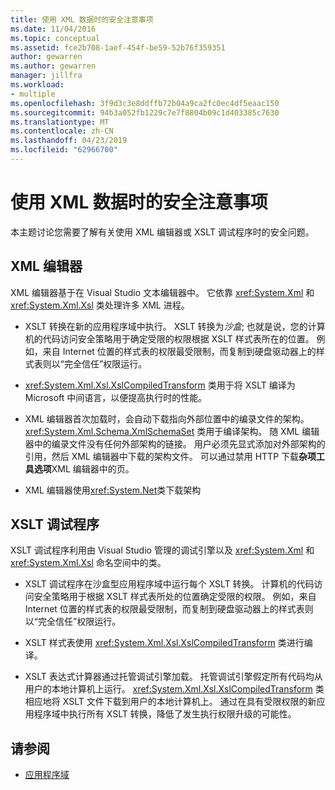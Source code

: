 ```yaml
---
title: 使用 XML 数据时的安全注意事项
ms.date: 11/04/2016
ms.topic: conceptual
ms.assetid: fce2b708-1aef-454f-be59-52b76f359351
author: gewarren
ms.author: gewarren
manager: jillfra
ms.workload:
- multiple
ms.openlocfilehash: 3f9d3c3e8ddffb72b04a9ca2fc0ec4df5eaac150
ms.sourcegitcommit: 94b3a052fb1229c7e7f8804b09c1d403385c7630
ms.translationtype: MT
ms.contentlocale: zh-CN
ms.lasthandoff: 04/23/2019
ms.locfileid: "62966700"
---
```

# <a name="security-considerations-when-working-with-xml-data"></a>使用 XML 数据时的安全注意事项

本主题讨论您需要了解有关使用 XML 编辑器或 XSLT 调试程序时的安全问题。

## <a name="xml-editor"></a>XML 编辑器

 XML 编辑器基于在 Visual Studio 文本编辑器中。 它依靠 <xref:System.Xml> 和 <xref:System.Xml.Xsl> 类处理许多 XML 进程。

- XSLT 转换在新的应用程序域中执行。 XSLT 转换为*沙盒*; 也就是说，您的计算机的代码访问安全策略用于确定受限的权限根据 XSLT 样式表所在的位置。 例如，来自 Internet 位置的样式表的权限最受限制，而复制到硬盘驱动器上的样式表则以“完全信任”权限运行。

- <xref:System.Xml.Xsl.XslCompiledTransform> 类用于将 XSLT 编译为 Microsoft 中间语言，以便提高执行时的性能。

- XML 编辑器首次加载时，会自动下载指向外部位置中的编录文件的架构。 <xref:System.Xml.Schema.XmlSchemaSet> 类用于编译架构。 随 XML 编辑器中的编录文件没有任何外部架构的链接。 用户必须先显式添加对外部架构的引用，然后 XML 编辑器中下载的架构文件。 可以通过禁用 HTTP 下载**杂项工具选项**XML 编辑器中的页。

- XML 编辑器使用<xref:System.Net>类下载架构

## <a name="xslt-debugger"></a>XSLT 调试程序

 XSLT 调试程序利用由 Visual Studio 管理的调试引擎以及 <xref:System.Xml> 和 <xref:System.Xml.Xsl> 命名空间中的类。

- XSLT 调试程序在沙盒型应用程序域中运行每个 XSLT 转换。 计算机的代码访问安全策略用于根据 XSLT 样式表所处的位置确定受限的权限。 例如，来自 Internet 位置的样式表的权限最受限制，而复制到硬盘驱动器上的样式表则以“完全信任”权限运行。

- XSLT 样式表使用 <xref:System.Xml.Xsl.XslCompiledTransform> 类进行编译。

- XSLT 表达式计算器通过托管调试引擎加载。 托管调试引擎假定所有代码均从用户的本地计算机上运行。 <xref:System.Xml.Xsl.XslCompiledTransform> 类相应地将 XSLT 文件下载到用户的本地计算机上。 通过在具有受限权限的新应用程序域中执行所有 XSLT 转换，降低了发生执行权限升级的可能性。

## <a name="see-also"></a>请参阅

- [应用程序域](/dotnet/framework/app-domains/application-domains)